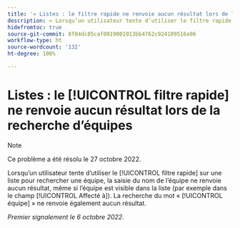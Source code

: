 ```yaml
---
title: '« Listes : le filtre rapide ne renvoie aucun résultat lors de la recherche d’équipes »'
description: « Lorsqu’un utilisateur tente d’utiliser le filtre rapide sur une liste pour rechercher une équipe, la saisie du nom de l’équipe ne renvoie aucun résultat, même si l’équipe est visible dans la liste (par exemple dans le champ Affecté à). La recherche du mot « équipe » ne renvoie également aucun résultat. »
hidefromtoc: true
source-git-commit: 8f04dc85caf0019001913bb4762c924109516a96
workflow-type: ht
source-wordcount: '132'
ht-degree: 100%

---
```



# Listes : le [!UICONTROL filtre rapide] ne renvoie aucun résultat lors de la recherche d’équipes

>[!NOTE]
>
>Ce problème a été résolu le 27 octobre 2022.

Lorsqu’un utilisateur tente d’utiliser le [!UICONTROL filtre rapide] sur une liste pour rechercher une équipe, la saisie du nom de l’équipe ne renvoie aucun résultat, même si l’équipe est visible dans la liste (par exemple dans le champ [!UICONTROL Affecté à]). La recherche du mot « [!UICONTROL équipe] » ne renvoie également aucun résultat.

_Premier signalement le 6 octobre 2022._


